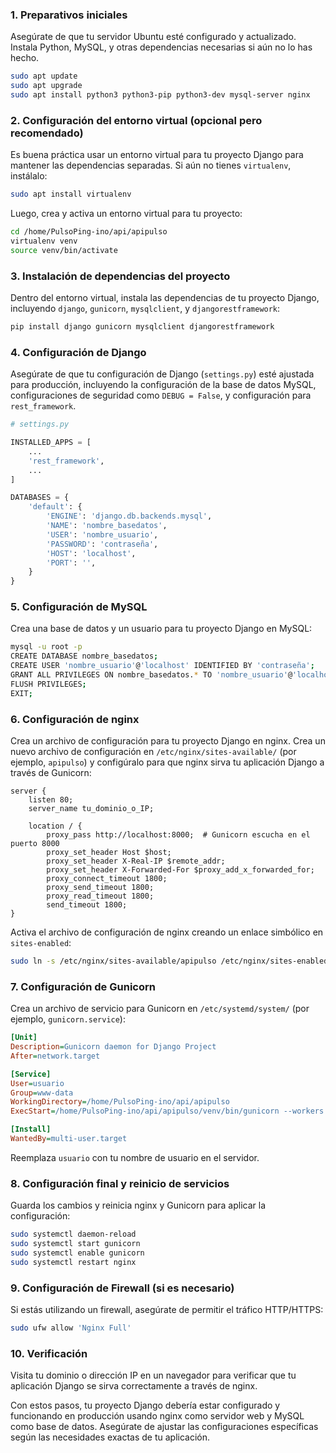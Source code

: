 ### 1. Preparativos iniciales

Asegúrate de que tu servidor Ubuntu esté configurado y actualizado. Instala Python, MySQL, y otras dependencias necesarias si aún no lo has hecho.

```bash
sudo apt update
sudo apt upgrade
sudo apt install python3 python3-pip python3-dev mysql-server nginx
```

### 2. Configuración del entorno virtual (opcional pero recomendado)

Es buena práctica usar un entorno virtual para tu proyecto Django para mantener las dependencias separadas. Si aún no tienes `virtualenv`, instálalo:

```bash
sudo apt install virtualenv
```

Luego, crea y activa un entorno virtual para tu proyecto:

```bash
cd /home/PulsoPing-ino/api/apipulso
virtualenv venv
source venv/bin/activate
```

### 3. Instalación de dependencias del proyecto

Dentro del entorno virtual, instala las dependencias de tu proyecto Django, incluyendo `django`, `gunicorn`, `mysqlclient`, y `djangorestframework`:

```bash
pip install django gunicorn mysqlclient djangorestframework
```

### 4. Configuración de Django

Asegúrate de que tu configuración de Django (`settings.py`) esté ajustada para producción, incluyendo la configuración de la base de datos MySQL, configuraciones de seguridad como `DEBUG = False`, y configuración para `rest_framework`.

```python
# settings.py

INSTALLED_APPS = [
    ...
    'rest_framework',
    ...
]

DATABASES = {
    'default': {
        'ENGINE': 'django.db.backends.mysql',
        'NAME': 'nombre_basedatos',
        'USER': 'nombre_usuario',
        'PASSWORD': 'contraseña',
        'HOST': 'localhost',
        'PORT': '',
    }
}
```

### 5. Configuración de MySQL

Crea una base de datos y un usuario para tu proyecto Django en MySQL:

```bash
mysql -u root -p
CREATE DATABASE nombre_basedatos;
CREATE USER 'nombre_usuario'@'localhost' IDENTIFIED BY 'contraseña';
GRANT ALL PRIVILEGES ON nombre_basedatos.* TO 'nombre_usuario'@'localhost';
FLUSH PRIVILEGES;
EXIT;
```

### 6. Configuración de nginx

Crea un archivo de configuración para tu proyecto Django en nginx. Crea un nuevo archivo de configuración en `/etc/nginx/sites-available/` (por ejemplo, `apipulso`) y configúralo para que nginx sirva tu aplicación Django a través de Gunicorn:

```nginx
server {
    listen 80;
    server_name tu_dominio_o_IP;

    location / {
        proxy_pass http://localhost:8000;  # Gunicorn escucha en el puerto 8000
        proxy_set_header Host $host;
        proxy_set_header X-Real-IP $remote_addr;
        proxy_set_header X-Forwarded-For $proxy_add_x_forwarded_for;
        proxy_connect_timeout 1800;
        proxy_send_timeout 1800;
        proxy_read_timeout 1800;
        send_timeout 1800;
}
```

Activa el archivo de configuración de nginx creando un enlace simbólico en `sites-enabled`:

```bash
sudo ln -s /etc/nginx/sites-available/apipulso /etc/nginx/sites-enabled/
```

### 7. Configuración de Gunicorn

Crea un archivo de servicio para Gunicorn en `/etc/systemd/system/` (por ejemplo, `gunicorn.service`):

```ini
[Unit]
Description=Gunicorn daemon for Django Project
After=network.target

[Service]
User=usuario
Group=www-data
WorkingDirectory=/home/PulsoPing-ino/api/apipulso
ExecStart=/home/PulsoPing-ino/api/apipulso/venv/bin/gunicorn --workers 3 --bind unix:/home/PulsoPing-ino/api/apipulso/apipulso.sock apipulso.wsgi:application

[Install]
WantedBy=multi-user.target
```

Reemplaza `usuario` con tu nombre de usuario en el servidor.

### 8. Configuración final y reinicio de servicios

Guarda los cambios y reinicia nginx y Gunicorn para aplicar la configuración:

```bash
sudo systemctl daemon-reload
sudo systemctl start gunicorn
sudo systemctl enable gunicorn
sudo systemctl restart nginx
```

### 9. Configuración de Firewall (si es necesario)

Si estás utilizando un firewall, asegúrate de permitir el tráfico HTTP/HTTPS:

```bash
sudo ufw allow 'Nginx Full'
```

### 10. Verificación

Visita tu dominio o dirección IP en un navegador para verificar que tu aplicación Django se sirva correctamente a través de nginx.

Con estos pasos, tu proyecto Django debería estar configurado y funcionando en producción usando nginx como servidor web y MySQL como base de datos. Asegúrate de ajustar las configuraciones específicas según las necesidades exactas de tu aplicación.